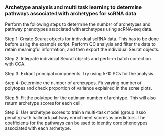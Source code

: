 ### Archetype analysis and multi task learning to determine pathways associated with archetypes for scRNA data

Perform the following steps to determine the number of archetypes and pathway phenotypes associated with archetypes using scRNA-seq data. 

Step 1: Create Seurat objects for individual scRNA data. This has to be done before using the example script. Perform QC analysis and filter the data to retain meaningful information, and then export the individual Seurat objects.  

Step 2: Integrate individual Seurat objects and perform batch correction with CCA. 

Step 3: Extract principal components. Try using 5-10 PCs for the analysis.  

Step 4: Determine the number of archetypes. Fit varying number of polytopes and check proportion of variance explained in the scree plots. 

Step 5: Fit the polytope for the optimum number of archtype. This will also return archetype scores for each cell. 

Step 6: Use archetype scores to train a multi-task model (group lasso penalty) with hallmark pahtway enrichment scores as predictors. The coefficients for the pathways can be used to identify core phenotypes associated with each archetype. 
